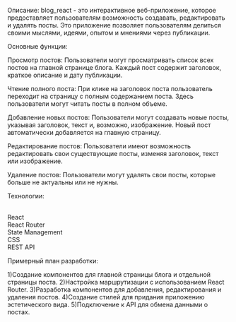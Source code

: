 Описание:
blog_react - это интерактивное веб-приложение, которое предоставляет пользователям возможность создавать, редактировать и удалять посты. Это приложение позволяет пользователям делиться своими мыслями, идеями, опытом и мнениями через публикации.

Основные функции:

Просмотр постов: Пользователи могут просматривать список всех постов на главной странице блога. Каждый пост содержит заголовок, краткое описание и дату публикации.

Чтение полного поста: При клике на заголовок поста пользователь переходит на страницу с полным содержанием поста. Здесь пользователи могут читать посты в полном объеме.

Добавление новых постов: Пользователи могут создавать новые посты, указывая заголовок, текст и, возможно, изображение. Новый пост автоматически добавляется на главную страницу.

Редактирование постов: Пользователи имеют возможность редактировать свои существующие посты, изменяя заголовок, текст или изображение.

Удаление постов: Пользователи могут удалять свои посты, которые больше не актуальны или не нужны.

Технологии:<br><br>

React<br>
React Router<br>
State Management<br>
CSS<br>
REST API<br>

Примерный план разработки:

1)Создание компонентов для главной страницы блога и отдельной страницы поста.
2)Настройка маршрутизации с использованием React Router.
3)Разработка компонентов для добавления, редактирования и удаления постов.
4)Создание стилей для придания приложению эстетического вида.
5)Подключение к API для обмена данными о постах.
